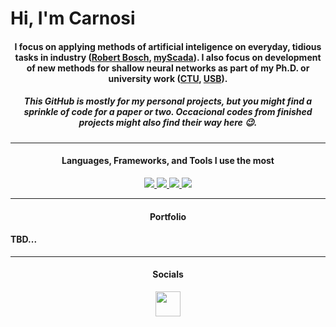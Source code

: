 <h1 alight="center">Hi, I'm Carnosi </h1>

<div align="center">
  <h4>I focus on applying methods of artificial inteligence on everyday, tidious tasks in industry (<a href="https://www.bosch.cz/en/our-company/bosch-in-the-czech-republic/ceske-budejovice/" target="_blank" rel="noreferrer">Robert Bosch</a>, <a href="https://www.myscada.org/" target="_blank" rel="noreferrer">myScada</a>). I also focus on development of new methods for shallow neural networks as part of my Ph.D. or university work (<a href="https://www.fs.cvut.cz/" target="_blank" rel="noreferrer">CTU</a>, <a href="https://prf.jcu.cz/en/" target="_blank" rel="noreferrer">USB</a>). </h4>
  <h5>This GitHub is mostly for my personal projects, but you might find a sprinkle of code for a paper or two. Occacional codes from finished projects might also find their way here 😉. </h5>
</div>

---

<h4 align="center">Languages, Frameworks, and Tools I use the most</h4>
<p align="center">
  <a href="https://skillicons.dev">
    <!-- Programming Languages -->
    <img src="https://skillicons.dev/icons?i=py,html,css,md,latex,bash" />
    <!-- Machine Learning / Data Science Frameworks -->
    <img src="https://skillicons.dev/icons?i=pytorch,sklearn,tensorflow,opencv" />
    <!-- Development Tools -->
    <img src="https://skillicons.dev/icons?i=vscode,idea,git,azure" />
    <!-- Version Control and Collaboration -->
    <img src="https://skillicons.dev/icons?i=github,gitlab,discord" />
  </a>
</p>

---

<h4 align="center">Portfolio</h4>
<p align="center">
  <h4>TBD...</h4>
</p>

---

<h4 align="center">Socials</h4>
<p align="center">
  <a href="www.linkedin.com/in/ondrej-budik-ai"> <img src="https://skillicons.dev/icons?i=linkedin" width="40" height="40"/></a>
</p>

